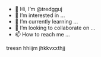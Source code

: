 - 👋 Hi, I’m @tredgguj
- 👀 I’m interested in ...
- 🌱 I’m currently learning ...
- 💞️ I’m looking to collaborate on ...
- 📫 How to reach me ...

<!---
tredgguj/tredgguj is a ✨ special ✨ repository because its `README.md` (this file) appears on your GitHub profile.
You can click the Preview link to take a look at your changes.
--->

treesn
hhiijm
jhkkvxxthjj
